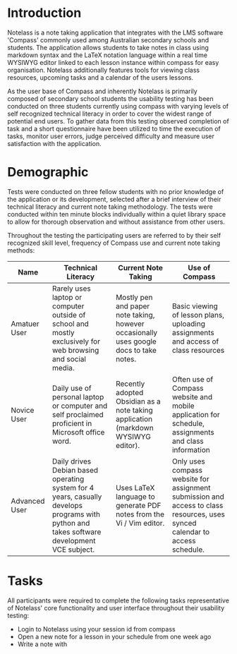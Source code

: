 # Introduction
Notelass is a note taking application that integrates with the LMS software 'Compass' commonly used among Australian secondary schools and students. The application allows students to take notes in class using markdown syntax and the LaTeX notation language within a real time WYSIWYG editor linked to each lesson instance within compass for easy organisation. Notelass additionally features tools for viewing class resources, upcoming tasks and a calendar of the users lessons.

As the user base of Compass and inherently Notelass is primarily composed of secondary school students the usability testing has been conducted on three students currently using compass with varying levels of self recognized technical literacy in order to cover the widest range of potential end users. To gather data from this testing observed completion of task and a short questionnaire have been utilized to time the execution of tasks, monitor user errors, judge perceived difficulty and measure user satisfaction with the application.
# Demographic
Tests were conducted on three fellow students with no prior knowledge of the application or its development, selected after a brief interview of their technical literacy and current note taking methodology. The tests were conducted within ten minute blocks individually within a quiet library space to allow for thorough observation and without assistance from other users.

Throughout the testing the participating users are referred to by their self recognized skill level, frequency of Compass use and current note taking methods:

| Name          | Technical Literacy                                                                                                                         | Current Note Taking                                                                    | Use of Compass                                                                                                              |
| ------------- | ------------------------------------------------------------------------------------------------------------------------------------------ | -------------------------------------------------------------------------------------- | --------------------------------------------------------------------------------------------------------------------------- |
| Amatuer User  | Rarely uses laptop or computer outside of school and mostly exclusively for web browsing and social media.                                 | Mostly pen and paper note taking, however occasionally uses google docs to take notes. | Basic viewing of lesson plans, uploading assignments and access of class resources                                          |
| Novice User   | Daily use of personal laptop or computer and self proclaimed proficient in Microsoft office word.                                          | Recently adopted Obsidian as a note taking application (markdown WYSIWYG editor).      | Often use of Compass website and mobile application for schedule, assignments and class information                         |
| Advanced User | Daily drives Debian based operating system for 4 years, casually develops programs with python and takes software development VCE subject. | Uses LaTeX language to generate PDF notes from the Vi / Vim editor.                    | Only uses compass website for assignment submission and access to class resources, uses synced calendar to access schedule. |
# Tasks
All participants were required to complete the following tasks representative of Notelass' core functionality and user interface throughout their usability testing:
- Login to Notelass using your session id from compass
- Open a new note for a lesson in your schedule from one week ago
- Write a note with 
